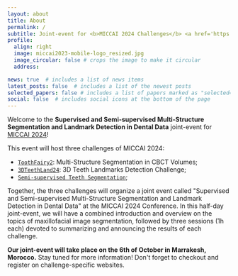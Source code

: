 ```yaml
---
layout: about
title: About
permalink: /
subtitle: Joint-event for <b>MICCAI 2024 Challenges</b> <a href='https://toothfairy2.grand-challenge.org/'>ToothFairy2 - Multi-Structure Segmentation in CBCT Volumes</a> & <a href=' https://www.synapse.org/#!Synapse:syn57400900/wiki/627259'>3DTeethLand24 - 3D Teeth Landmarks Detection Challenge</a> & <a href=''>Semi-supervised Teeth Segmentation</a>
profile:
  align: right
  image: miccai2023-mobile-logo_resized.jpg
  image_circular: false # crops the image to make it circular
  address:

news: true  # includes a list of news items
latest_posts: false  # includes a list of the newest posts
selected_papers: false # includes a list of papers marked as "selected={true}"
social: false  # includes social icons at the bottom of the page
---
```


Welcome to the **Supervised and Semi-supervised Multi-Structure Segmentation and Landmark Detection in Dental Data** joint-event for [MICCAI 2024](https://conferences.miccai.org/2024/en/)!

This event will host three challenges of MICCAI 2024:
>
- [`ToothFairy2`](https://toothfairy2.grand-challenge.org/): Multi-Structure Segmentation in CBCT Volumes;
- [`3DTeethLand24`](https://www.synapse.org/#!Synapse:syn57400900/wiki/627259): 3D Teeth Landmarks Detection Challenge; 
- [`Semi-supervised Teeth Segmentation`](https://www.codabench.org/competitions/3024/.);

Together, the three challenges will organize a joint event called "Supervised and Semi-supervised Multi-Structure Segmentation and Landmark Detection in Dental Data" at the MICCAI 2024 Conference. In this half-day joint-event, we will have a combined introduction and overview on the topics of maxillofacial image segmentation, followed by three sessions (1h each) devoted to summarizing and announcing the results of each challenge.

**Our joint-event will take place on the 6th of October in Marrakesh, Morocco.** Stay tuned for more information! Don't forget to checkout and register on challenge-specific websites.


